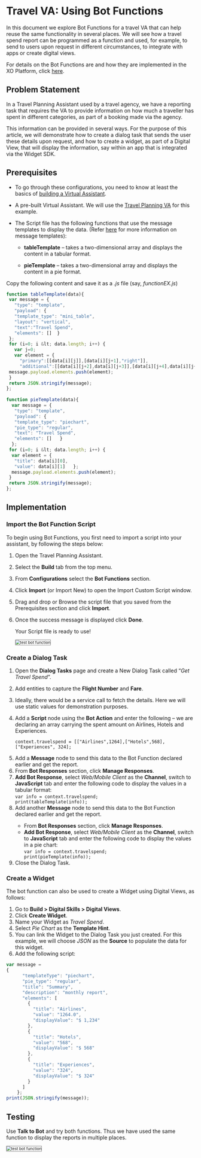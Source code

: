 # Travel VA: Using Bot Functions

In this document we explore Bot Functions for a travel VA that can help reuse the same functionality in several places. We will see how a travel spend report can be programmed as a function and used, for example, to send to users upon request in different circumstances, to integrate with apps or create digital views. 

For details on the Bot Functions are and how they are implemented in the XO Platform, click <a href="https://developer.kore.ai/docs/bots/bot-settings/bot-functions/reusing-bot-functions-custom-script-file/#Updating_Custom_Script_File" target="_blank">here</a>.

## Problem Statement

In a Travel Planning Assistant used by a travel agency, we have a reporting task that requires the VA to provide information on how much a traveller has spent in different categories, as part of a booking made via the agency. 

This information can be provided in several ways. For the purpose of this article, we will demonstrate how to create a dialog task that sends the user these details upon request, and how to create a widget, as part of a Digital View, that will display the information, say within an app that is integrated via the Widget SDK.

## Prerequisites

* To go through these configurations, you need to know at least the basics of <a href="https://developer.kore.ai/docs/bots/chatbot-overview/getting-started-bots/" target="_blank">building a Virtual Assistant</a>. 

* A pre-built Virtual Assistant. We will use the <a href="https://docsinternal-kore.github.io/docs/xo/how-tos/build-a-travel-planning-assistant/create-a-travel-virtual-assistant/" target="_blank">Travel Planning VA</a> for this example.

* The Script file has the following functions that use the message templates to display the data. (Refer <a href="https://developer.kore.ai/docs/bots/sdks/message-templates/" target="_blank">here</a> for more information on message templates): 
 
    * **tableTemplate** – </em>takes a two-dimensional array and displays the content in a tabular format.
 
    * **pieTemplate** – </em>takes a two-dimensional array and displays the content in a pie format.
    
Copy the following content and save it as a <em>.js</em> file (say, <em>functionEX.js</em>)

```js
function tableTemplate(data){ 
 var message = { 
   "type": "template", 
   "payload": { 
   "template_type": "mini_table", 
   "layout": "vertical", 
   "text":"Travel Spend", 
   "elements": []  } 
 }; 
 for (i=0; i &lt; data.length; i++) { 
   var j=0; 
   var element = { 
     "primary":[[data[i][j]],[data[i][j+1],"right"]], 
     "additional":[[data[i][j+2],data[i][j+3]],[data[i][j+4],data[i][j+5]]]   }; 
 message.payload.elements.push(element); 
 } 
 return JSON.stringify(message); 
}; 
 
function pieTemplate(data){ 
  var message = { 
   "type": "template", 
   "payload": { 
   "template_type": "piechart", 
   "pie_type": "regular", 
   "text": "Travel Spend", 
   "elements": []   } 
  }; 
 for (i=0; i &lt; data.length; i++) { 
  var element = { 
   "title": data[i][0], 
   "value": data[i][1]   }; 
  message.payload.elements.push(element); 
 } 
 return JSON.stringify(message); 
};
```
## Implementation

### Import the Bot Function Script

To begin using Bot Functions, you first need to import a script into your assistant, by following the steps below:

1. Open the Travel Planning Assistant.
2. Select the **Build** tab from the top menu.
3. From **Configurations** select the **Bot Functions** section.
4. Click **Import** (or Import New) to open the Import Custom Script window.
5. Drag and drop or Browse the script file that you saved from the Prerequisites section and click **Import**.
6. Once the success message is displayed click **Done**.

    Your Script file is ready to use!

    <img src="../images/import-bot-function-script.png" alt="test bot function" title="test bot function" style="border: 1px solid gray; zoom:75%;"> 

### Create a Dialog Task

1. Open the **Dialog Tasks** page and create a New Dialog Task called “*Get Travel Spend*”.
2. Add entities to capture the **Flight Number** and **Fare**.
3. Ideally, there would be a service call to fetch the details. Here we will use static values for demonstration purposes.
4. Add a **Script** node using the **Bot Action** and enter the following – we are declaring an array carrying the spent amount on Airlines, Hotels and Experiences.

    `context.travelspend = [["Airlines",1264],["Hotels",568],["Experiences", 324];`

<ol start="5"><li>Add a <strong>Message</strong> node to send this data to the Bot Function declared earlier and get the report.</li> 
<li>From <strong>Bot Responses</strong> section, click <strong>Manage Responses</strong>.</li> 
<li><strong>Add Bot Response</strong>, select <em>Web/Mobile Client </em>as the <strong>Channel</strong>, switch to <strong>JavaScript</strong> tab and enter the following code to display the values in a tabular format:
<br><code>var info = context.travelspend;<br>print(tableTemplate(info));</code></li> 
<li>Add another <strong>Message</strong> node to send this data to the Bot Function declared earlier and get the report.</li>
<ul> 
<li>From <strong>Bot Responses</strong> section, click <strong>Manage Responses</strong>.</li>
<li><strong>Add Bot Response</strong>, select <em>Web/Mobile Client </em>as the <strong>Channel</strong>, switch to <strong>JavaScript</strong> tab and enter the following code to display the values in a pie chart:<br><code>var info = context.travelspend;<br>print(pieTemplate(info));</code>
</li> 
</ul>
<li>Close the Dialog Task.
</li>
</ol>

### Create a Widget

The bot function can also be used to create a Widget using Digital Views, as follows:

1. Go to **Build > Digital Skills > Digital Views**.
2. Click **Create Widget**.
3. Name your Widget as _Travel Spend_.
4. Select _Pie Chart_ as the **Template Hint**.
5. You can link the Widget to the Dialog Task you just created. For this example, we will choose _JSON_ as the **Source** to populate the data for this widget.
6. Add the following script:

```js
var message =
{
      "templateType": "piechart",
      "pie_type": "regular",
      "title": "Summary",
      "description": "monthly report",
      "elements": [
        {
          "title": "Airlines",
          "value": "1264.0",
          "displayValue": "$ 1,234"
        },
        {
          "title": "Hotels",
          "value": "568",
          "displayValue": "$ 568"
        },
        {
          "title": "Experiences",
          "value": "324",
          "displayValue": "$ 324"
        }
      ]
    };
print(JSON.stringify(message));
```

## Testing

Use <strong>Talk to Bot</strong> and try both functions. Thus we have used the same function to display the reports in multiple places.

<img src="../images/bot-function-testing.png" alt="test bot function" title="test bot function" style="border: 1px solid gray; zoom:75%;"> 